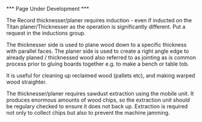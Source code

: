 *** Page Under Development ***


The Record thicknesser/planer requires induction - even if inducted on the Titan planer/Thicknesser as the operation is significantly different. Put a request in the inductions group.

The thicknesser side is used to plane wood down to a specific thickness with parallel faces. The planer side is used to create a right angle edge to already planed / thicknessed wood also referred to as jointing as is common process prior to gluing boards together e.g. to make a bench or table tob. 

It is useful for cleaning up reclaimed wood (pallets etc), and making warped wood straighter.

The thicknesser/planer requires sawdust extraction using the mobile unit. It produces enormous amounts of wood chips, so the extraction unit should be regulary checked to ensure it does not back up. Extraction is required not only to collect chips but also to prevent the machine jamming.

